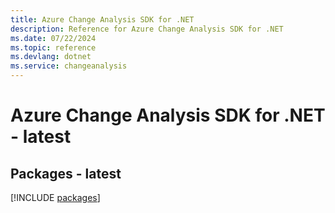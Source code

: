 ```yaml
---
title: Azure Change Analysis SDK for .NET
description: Reference for Azure Change Analysis SDK for .NET
ms.date: 07/22/2024
ms.topic: reference
ms.devlang: dotnet
ms.service: changeanalysis
---
```

# Azure Change Analysis SDK for .NET - latest
## Packages - latest
[!INCLUDE [packages](change-analysis-index.md)]